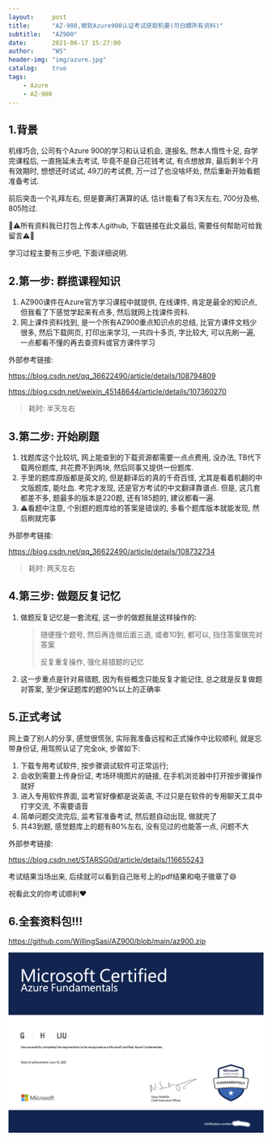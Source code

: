 ```yaml
---
layout:     post
title:      "AZ-900,微软Azure900认证考试获取机要(可白嫖所有资料)"
subtitle:   "AZ900"
date:       2021-06-17 15:27:00
author:     "WS"
header-img: "img/azure.jpg"
catalog:    true
tags:
    - Azure
    - AZ-900
---
```


## 1.背景

机缘巧合, 公司有个Azure 900的学习和认证机会, 遂报名, 然本人惰性十足, 自学完课程后, 一直拖延未去考试, 毕竟不是自己花钱考试, 有点想放弃, 最后剩半个月有效期时, 想想还时试试, 49刀的考试费, 万一过了也没啥坏处, 然后重新开始看题准备考试.

前后突击一个礼拜左右, 但是要满打满算的话, 估计能看了有3天左右, 700分及格, 805险过.

🔞⚠️所有资料我已打包上传本人github, 下载链接在此文最后, 需要任何帮助可给我留言⚠️🔞

学习过程主要有三步吧, 下面详细说明.

## 2.第一步: 群揽课程知识

1. AZ900课件在Azure官方学习课程中就提供, 在线课件, 肯定是最全的知识点, 但我看了下感觉学起来有点多, 然后就网上找课件资料.
2. 网上课件资料找到, 是一个所有AZ900重点知识点的总结, 比官方课件文档少很多, 然后下载网页, 打印出来学习, 一共四十多页, 字比较大, 可以先刷一遍, 一点都看不懂的再去查资料或官方课件学习

外部参考链接:

 https://blog.csdn.net/qq_36622490/article/details/108794809

https://blog.csdn.net/weixin_45148644/article/details/107360270

> 耗时: 半天左右

## 3.第二步: 开始刷题

1. 找题库这个比较坑, 网上能查到的下载资源都需要一点点费用, 没办法, TB代下载两份题库, 共花费不到两块, 然后同事又提供一份题库.
2. 手里的题库原版都是英文的, 但是翻译后的真的千奇百怪, 尤其是看着机翻的中文版题库, 能吐血. 考完才发现, 还是官方考试的中文翻译靠谱点. 但是, 这几套都差不多, 题最多的版本是220题, 还有185题的, 建议都看一遍.
3. ⚠️看题中注意, 个别题的题库给的答案是错误的, 多看个题库版本就能发现, 然后刷就完事

外部参考链接:

 https://blog.csdn.net/qq_36622490/article/details/108732734

> 耗时: 两天左右

## 4.第三步: 做题反复记忆

1. 做题反复记忆是一套流程, 这一步的做题我是这样操作的:

   > 随便搜个题号, 然后再连做后面三道, 或者10到, 都可以, 挡住答案做完对答案
   >
   > 反复重复操作, 强化易错题的记忆

2. 这一步重点是针对易错题, 因为有些概念只能反复才能记住, 总之就是反复做题对答案, 至少保证题库的题90%以上的正确率

## 5.正式考试

网上查了别人的分享, 感觉很慌张, 实际我准备远程和正式操作中比较顺利, 就是忘带身份证, 用驾照认证了完全ok, 步骤如下:

1. 下载专用考试软件, 按步骤调试软件可正常运行;
2. 会收到需要上传身份证, 考场环境图片的链接, 在手机浏览器中打开按步骤操作就好
3. 进入专用软件界面, 监考官好像都是说英语, 不过只是在软件的专用聊天工具中打字交流, 不需要语音
4. 简单问题交流完后, 监考官准备考试, 然后题自动出现, 做就完了
5. 共43到题, 感觉题库上的题有80%左右, 没有见过的也能答一点, 问题不大

外部参考链接:

 https://blog.csdn.net/STARSG0d/article/details/116655243

考试结果当场出来, 后续就可以看到自己账号上的pdf结果和电子徽章了😄

祝看此文的你考试顺利❤️

## 6.全套资料包!!!

<https://github.com/WillingSasi/AZ900/blob/main/az900.zip>

![javascript](/img/az900.png)

